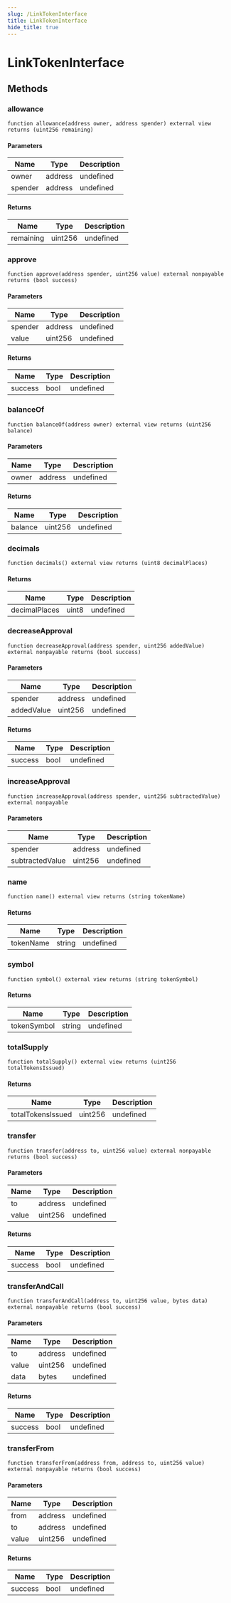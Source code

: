 ```yaml
---
slug: /LinkTokenInterface
title: LinkTokenInterface
hide_title: true
---
```


# LinkTokenInterface

## Methods

### allowance

```solidity
function allowance(address owner, address spender) external view returns (uint256 remaining)
```

#### Parameters

| Name    | Type    | Description |
| ------- | ------- | ----------- |
| owner   | address | undefined   |
| spender | address | undefined   |

#### Returns

| Name      | Type    | Description |
| --------- | ------- | ----------- |
| remaining | uint256 | undefined   |

### approve

```solidity
function approve(address spender, uint256 value) external nonpayable returns (bool success)
```

#### Parameters

| Name    | Type    | Description |
| ------- | ------- | ----------- |
| spender | address | undefined   |
| value   | uint256 | undefined   |

#### Returns

| Name    | Type | Description |
| ------- | ---- | ----------- |
| success | bool | undefined   |

### balanceOf

```solidity
function balanceOf(address owner) external view returns (uint256 balance)
```

#### Parameters

| Name  | Type    | Description |
| ----- | ------- | ----------- |
| owner | address | undefined   |

#### Returns

| Name    | Type    | Description |
| ------- | ------- | ----------- |
| balance | uint256 | undefined   |

### decimals

```solidity
function decimals() external view returns (uint8 decimalPlaces)
```

#### Returns

| Name          | Type  | Description |
| ------------- | ----- | ----------- |
| decimalPlaces | uint8 | undefined   |

### decreaseApproval

```solidity
function decreaseApproval(address spender, uint256 addedValue) external nonpayable returns (bool success)
```

#### Parameters

| Name       | Type    | Description |
| ---------- | ------- | ----------- |
| spender    | address | undefined   |
| addedValue | uint256 | undefined   |

#### Returns

| Name    | Type | Description |
| ------- | ---- | ----------- |
| success | bool | undefined   |

### increaseApproval

```solidity
function increaseApproval(address spender, uint256 subtractedValue) external nonpayable
```

#### Parameters

| Name            | Type    | Description |
| --------------- | ------- | ----------- |
| spender         | address | undefined   |
| subtractedValue | uint256 | undefined   |

### name

```solidity
function name() external view returns (string tokenName)
```

#### Returns

| Name      | Type   | Description |
| --------- | ------ | ----------- |
| tokenName | string | undefined   |

### symbol

```solidity
function symbol() external view returns (string tokenSymbol)
```

#### Returns

| Name        | Type   | Description |
| ----------- | ------ | ----------- |
| tokenSymbol | string | undefined   |

### totalSupply

```solidity
function totalSupply() external view returns (uint256 totalTokensIssued)
```

#### Returns

| Name              | Type    | Description |
| ----------------- | ------- | ----------- |
| totalTokensIssued | uint256 | undefined   |

### transfer

```solidity
function transfer(address to, uint256 value) external nonpayable returns (bool success)
```

#### Parameters

| Name  | Type    | Description |
| ----- | ------- | ----------- |
| to    | address | undefined   |
| value | uint256 | undefined   |

#### Returns

| Name    | Type | Description |
| ------- | ---- | ----------- |
| success | bool | undefined   |

### transferAndCall

```solidity
function transferAndCall(address to, uint256 value, bytes data) external nonpayable returns (bool success)
```

#### Parameters

| Name  | Type    | Description |
| ----- | ------- | ----------- |
| to    | address | undefined   |
| value | uint256 | undefined   |
| data  | bytes   | undefined   |

#### Returns

| Name    | Type | Description |
| ------- | ---- | ----------- |
| success | bool | undefined   |

### transferFrom

```solidity
function transferFrom(address from, address to, uint256 value) external nonpayable returns (bool success)
```

#### Parameters

| Name  | Type    | Description |
| ----- | ------- | ----------- |
| from  | address | undefined   |
| to    | address | undefined   |
| value | uint256 | undefined   |

#### Returns

| Name    | Type | Description |
| ------- | ---- | ----------- |
| success | bool | undefined   |
